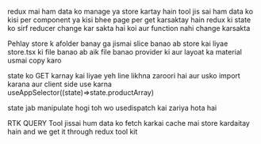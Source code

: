 redux mai ham data ko manage ya store kartay hain 
tool jis sai ham data ko kisi per component ya kisi bhee page per get karsaktay hain 
redux ki state ko sirf reducer change kar sakta hai koi aur function nahi change karsakta

Pehlay store k afolder banay ga jismai slice banao ab store kai liyae store.tsx ki file banao
ab aik file banao provider ki aur layoat ka material usmai copy karo

state ko GET karnay kai liyae yeh line likhna zaroori hai aur usko import karana aur client side use karna 
useAppSelector((state)=>state.productArray)

state jab manipulate hogi toh wo usedispatch kai zariya hota hai

RTK QUERY 
Tool jissai hum data ko fetch karkai cache mai store kardaitay hain and we get it through redux tool kit  